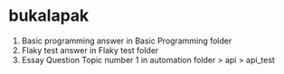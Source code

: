 # bukalapak
1. Basic programming answer in Basic Programming folder
2. Flaky test answer in Flaky test folder
3. Essay Question Topic number 1 in automation folder > api > api_test